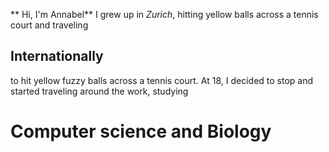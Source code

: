 ** Hi, I'm Annabel**
I grew up in *Zurich*, hitting yellow balls across a tennis court and 
traveling
## Internationally 
to hit yellow fuzzy balls across a tennis court.
At 18, I decided to stop and started traveling around the work, studying
# Computer science and Biology
